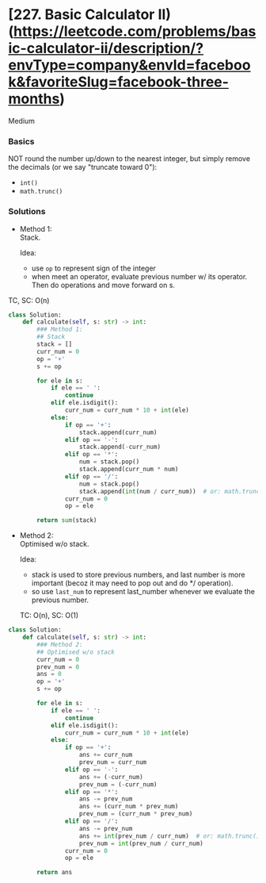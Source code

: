 # [227. Basic Calculator II)(https://leetcode.com/problems/basic-calculator-ii/description/?envType=company&envId=facebook&favoriteSlug=facebook-three-months)

Medium

### Basics
NOT round the number up/down to the nearest integer, but simply remove the decimals (or we say "truncate toward 0"):
- `int()` 
- `math.trunc()`

### Solutions
 - Method 1:\
   Stack.

   Idea:
   - use `op` to represent sign of the integer
   - when meet an operator, evaluate previous number w/ its operator. Then do operations and move forward on s.

TC, SC: O(n)

```python
class Solution:
    def calculate(self, s: str) -> int:
        ### Method 1:
        ## Stack
        stack = []
        curr_num = 0
        op = '+'
        s += op

        for ele in s:
            if ele == ' ':
                continue
            elif ele.isdigit():
                curr_num = curr_num * 10 + int(ele)
            else:
                if op == '+':
                    stack.append(curr_num)
                elif op == '-':
                    stack.append(-curr_num)
                elif op == '*':
                    num = stack.pop()
                    stack.append(curr_num * num)
                elif op == '/':
                    num = stack.pop()
                    stack.append(int(num / curr_num))  # or: math.trunc()
                curr_num = 0
                op = ele

        return sum(stack)
```

 - Method 2:\
   Optimised w/o stack.

   Idea:
   - stack is used to store previous numbers, and last number is more important (becoz it may need to pop out and do */ operation).
   - so use `last_num` to represent last_number whenever we evaluate the previous number.
     
   TC: O(n), SC: O(1)

```python
class Solution:
    def calculate(self, s: str) -> int:
        ### Method 2:
        ## Optimised w/o stack
        curr_num = 0
        prev_num = 0
        ans = 0
        op = '+'
        s += op

        for ele in s:
            if ele == ' ':
                continue
            elif ele.isdigit():
                curr_num = curr_num * 10 + int(ele)
            else:
                if op == '+':
                    ans += curr_num
                    prev_num = curr_num
                elif op == '-':
                    ans += (-curr_num)
                    prev_num = (-curr_num)
                elif op == '*':
                    ans -= prev_num
                    ans += (curr_num * prev_num)
                    prev_num = (curr_num * prev_num)
                elif op == '/':
                    ans -= prev_num
                    ans += int(prev_num / curr_num)  # or: math.trunc()
                    prev_num = int(prev_num / curr_num)
                curr_num = 0
                op = ele

        return ans
```
